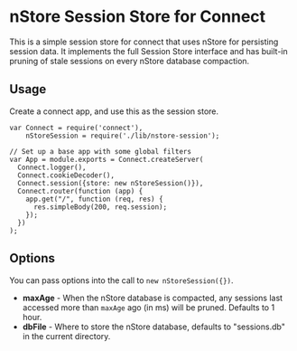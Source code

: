 # nStore Session Store for Connect

This is a simple session store for connect that uses nStore for persisting session data.  It implements the full Session Store interface and has built-in pruning of stale sessions on every nStore database compaction.

## Usage

Create a connect app, and use this as the session store.

    var Connect = require('connect'),
        nStoreSession = require('./lib/nstore-session');

    // Set up a base app with some global filters
    var App = module.exports = Connect.createServer(
      Connect.logger(),
      Connect.cookieDecoder(),
      Connect.session({store: new nStoreSession()}),
      Connect.router(function (app) {
        app.get("/", function (req, res) {
          res.simpleBody(200, req.session);
        });
      })
    );

## Options

You can pass options into the call to `new nStoreSession({})`.

 - **maxAge** - When the nStore database is compacted, any sessions last accessed more than `maxAge` ago (in ms) will be pruned. Defaults to 1 hour.
 - **dbFile** - Where to store the nStore database, defaults to "sessions.db" in the current directory.
 
